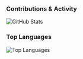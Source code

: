### Contributions & Activity
![GitHub Stats](https://github-readme-stats.vercel.app/api?username=blessed-winner&show_icons=true&theme=dark&bg_color=1e1e2f&title_color=00ffff&icon_color=00ffff&text_color=e6e6e6)

### Top Languages
![Top Languages](https://github-readme-stats.vercel.app/api/top-langs/?username=blessed-winner&layout=compact&theme=dark&bg_color=1e1e2f&title_color=00ffff&text_color=e6e6e6)
